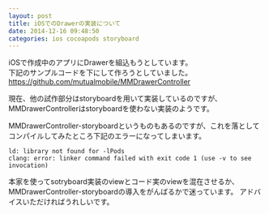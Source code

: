 ```yaml
---
layout: post
title: iOSでのDrawerの実装について
date: 2014-12-16 09:48:50
categories: ios cocoapods storyboard
---
```

<p>iOSで作成中のアプリにDrawerを組込もうとしています。<br>
下記のサンプルコードを下にして作ろうとしていました。
<a href="https://github.com/mutualmobile/MMDrawerController" rel="nofollow">https://github.com/mutualmobile/MMDrawerController</a></p>

<p>現在、他の試作部分はstoryboardを用いて実装しているのですが、MMDrawerControllerはstoryboardを使わない実装のようです。</p>

<p>MMDrawerController-storyboardというものもあるのですが、これを落としてコンパイルしてみたところ下記のエラーになってしまいます。</p>

```
ld: library not found for -lPods
clang: error: linker command failed with exit code 1 (use -v to see invocation)
```

<p>本家を使ってsotryboard実装のviewとコード実のviewを混在させるか、MMDrawerController-storyboardの導入をがんばるかで迷っています。
アドバイスいただければうれしいです。</p>
